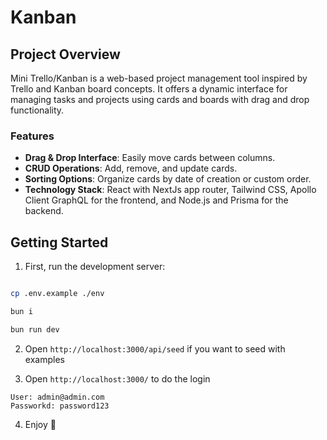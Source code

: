 # Kanban

## Project Overview

Mini Trello/Kanban is a web-based project management tool inspired by Trello and Kanban board concepts. It offers a dynamic interface for managing tasks and projects using cards and boards with drag and drop functionality.

### Features

- **Drag & Drop Interface**: Easily move cards between columns.
- **CRUD Operations**: Add, remove, and update cards.
- **Sorting Options**: Organize cards by date of creation or custom order.
- **Technology Stack**: React with NextJs app router, Tailwind CSS, Apollo Client GraphQL for the frontend, and Node.js and Prisma for the backend.

## Getting Started

1. First, run the development server:

```bash

cp .env.example ./env

bun i

bun run dev

```

2. Open `http://localhost:3000/api/seed` if you want to seed with examples

3. Open `http://localhost:3000/` to do the login

```
User: admin@admin.com
Passworkd: password123
```

4. Enjoy 🤗
